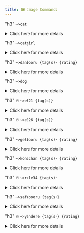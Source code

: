 ```yaml
---
title: 🖼️ Image Commands
---
```


"h3" `~>cat`
<details><summary>Click here for more details</summary>
<p>

**Description:**<br>
Returns a cute cat image.

**Requirements:**<br>
* This command requires [**Embed** permissions](https://github.com/Mantaro/MantaroBot/wiki/Command-reference-and-documentation#basic-knowledge).

**Example(s):**<br>
* `~>cat`

</p>
</details>



"h3" `~>catgirl`
<details><summary>Click here for more details</summary>
<p>

**Description:**<br>
Returns a cute or naughty anime catgirl image.

**Subcommand(s):**<br>
* 🔥 `nsfw`: This will send a NSFW picture of a catgirl.

**Requirements:**<br>
* This command requires [**Files** permissions](https://github.com/Mantaro/MantaroBot/wiki/Command-reference-and-documentation#basic-knowledge).
* The `nsfw` subcommand will only work on a NSFW channel.

**Example(s):**<br>
* `~>catgirl`
* `~>catgirl nsfw`

</p>
</details>



"h3" `~>danbooru {tag(s)} {rating}`
<details><summary>Click here for more details</summary>
<p>

**Description:**<br>
Returns an image from danbooru. You may add as many tags as you like. Each new word (separated by space) is considered a new Tag. Any additional tag. You may also entirely drop the rating when using multiple tags. Unless a different rating is specified, the `Safe` rating will be used.

**Ratings:**
* `Safe`
* 🔥 `Questionable`
* 🔥 `Explicit`

**Requirements:**<br>
* This command requires [**Embed** permissions](https://github.com/Mantaro/MantaroBot/wiki/Command-reference-and-documentation#basic-knowledge).
* Some ratings will make this command only work on a NSFW channel.

**Example(s):**<br>
* `~>danbooru Flat safe`
* `~>danbooru explicit`

</p>
</details>



"h3" `~>dog`
<details><summary>Click here for more details</summary>
<p>

**Description:**<br>
Returns a cute dog image.

**Requirements:**<br>
* This command requires [**Embed** permissions](https://github.com/Mantaro/MantaroBot/wiki/Command-reference-and-documentation#basic-knowledge).

**Example(s):**<br>
* `~>dog`

</p>
</details>



"h3" 🔥 `~>e621 {tag(s)}`
<details><summary>Click here for more details</summary>
<p>

**Description:**<br>
Returns an image from e621. You may add as many tags as you like. Each new word (separated by space) is considered a new Tag

**Requirements:**<br>
* This command requires [**Embed** permissions](https://github.com/Mantaro/MantaroBot/wiki/Command-reference-and-documentation#basic-knowledge).
* This command will only work on a NSFW channel.

**Example(s):**<br>
* `~>e621 Flat`

</p>
</details>



"h3" 🔥 `~>e926 {tag(s)}`
<details><summary>Click here for more details</summary>
<p>

**Description:**<br>
Returns an image from e926. You may add as many tags as you like. Each new word (separated by space) is considered a new Tag

**Requirements:**<br>
* This command requires [**Embed** permissions](https://github.com/Mantaro/MantaroBot/wiki/Command-reference-and-documentation#basic-knowledge).
* This command will only work on a NSFW channel.

**Example(s):**<br>
* `~>e926 Flat`

</p>
</details>



"h3" `~>gelbooru {tag(s)} {rating}`
<details><summary>Click here for more details</summary>
<p>

**Description:**<br>
Returns an image from gelbooru. You may add as many tags as you like. Each new word (separated by space) is considered a new Tag. Any additional tag. You may also entirely drop the rating when using multiple tags. Unless a different rating is specified, the `Safe` rating will be used.

**Ratings:**
* `Safe`
* 🔥 `Questionable`
* 🔥 `Explicit`

**Requirements:**<br>
* This command requires [**Embed** permissions](https://github.com/Mantaro/MantaroBot/wiki/Command-reference-and-documentation#basic-knowledge).
* Some ratings will make this command only work on a NSFW channel.

**Example(s):**<br>
* `~>gelbooru Flat safe`
* `~>gelbooru explicit`

</p>
</details>



"h3" `~>konachan {tag(s)} {rating}`
<details><summary>Click here for more details</summary>
<p>

**Description:**<br>
Returns an image from konachan. You may add as many tags as you like. Each new word (separated by space) is considered a new Tag. Any additional tag. You may also entirely drop the rating when using multiple tags. Unless a different rating is specified, the `Safe` rating will be used.

**Ratings:**
* `Safe`
* 🔥 `Questionable`
* 🔥 `Explicit`

**Requirements:**<br>
* This command requires [**Embed** permissions](https://github.com/Mantaro/MantaroBot/wiki/Command-reference-and-documentation#basic-knowledge).
* This command will only work on a NSFW channel.

**Example(s):**<br>
* `~>konachan Flat safe`
* `~>konachan explicit`

</p>
</details>



"h3" 🔥 `~>rule34 {tag(s)}`
<details><summary>Click here for more details</summary>
<p>

**Description:**<br>
Returns an image from rule34. You may add as many tags as you like. Each new word (separated by space) is considered a new Tag

**Requirements:**<br>
* This command requires [**Embed** permissions](https://github.com/Mantaro/MantaroBot/wiki/Command-reference-and-documentation#basic-knowledge).
* This command will only work on a NSFW channel.

**Example(s):**<br>
* `~>rule34 Flat`

</p>
</details>



"h3" `~>safebooru {tag(s)}`
<details><summary>Click here for more details</summary>
<p>

**Description:**<br>
Returns an image from safebooru. You may add as many tags as you like. Each new word (separated by space) is considered a new Tag

**Requirements:**<br>
* This command requires [**Embed** permissions](https://github.com/Mantaro/MantaroBot/wiki/Command-reference-and-documentation#basic-knowledge).

**Example(s):**<br>
* `~>safebooru Flat`

</p>
</details>



"h3" 🔥 `~>yandere {tag(s)} {rating}`
<details><summary>Click here for more details</summary>
<p>

**Description:**<br>
Returns an image from yandere. You may add as many tags as you like. Each new word (separated by space) is considered a new Tag. Any additional tag. You may also entirely drop the rating when using multiple tags.  Unless a different rating is specified, the `Safe` rating will be used.

**Ratings:**
* `Safe`
* `Questionable`
* `Explicit`

**Requirements:**<br>
* This command requires [**Embed** permissions](https://github.com/Mantaro/MantaroBot/wiki/Command-reference-and-documentation#basic-knowledge).
* This command will only work on a NSFW channel.

**Example(s):**<br>
* `~>yandere Flat safe`
* `~>yandere explicit`

</p>
</details>